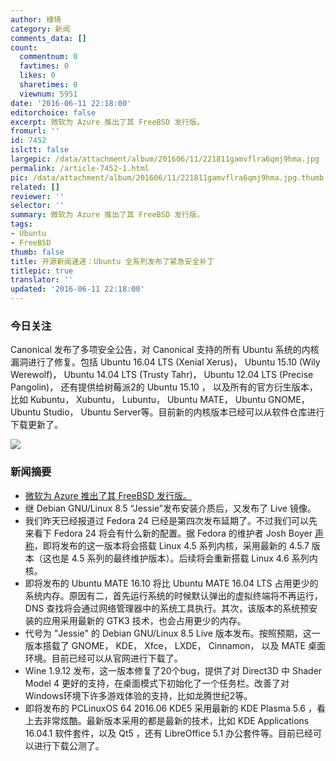 ```yaml
---
author: 棣琦
category: 新闻
comments_data: []
count:
  commentnum: 0
  favtimes: 0
  likes: 0
  sharetimes: 0
  viewnum: 5951
date: '2016-06-11 22:18:00'
editorchoice: false
excerpt: 微软为 Azure 推出了其 FreeBSD 发行版。
fromurl: ''
id: 7452
islctt: false
largepic: /data/attachment/album/201606/11/221811gamvflra6qmj9hma.jpg
permalink: /article-7452-1.html
pic: /data/attachment/album/201606/11/221811gamvflra6qmj9hma.jpg.thumb.jpg
related: []
reviewer: ''
selector: ''
summary: 微软为 Azure 推出了其 FreeBSD 发行版。
tags:
- Ubuntu
- FreeBSD
thumb: false
title: 开源新闻速递：Ubuntu 全系列发布了紧急安全补丁
titlepic: true
translator: ''
updated: '2016-06-11 22:18:00'
---
```


### 今日关注


Canonical 发布了多项安全公告，对 Canonical 支持的所有 Ubuntu 系统的内核漏洞进行了修复。包括 Ubuntu 16.04 LTS (Xenial Xerus)， Ubuntu 15.10 (Wily Werewolf)， Ubuntu 14.04 LTS (Trusty Tahr)， Ubuntu 12.04 LTS (Precise Pangolin)， 还有提供给树莓派2的 Ubuntu 15.10 ， 以及所有的官方衍生版本，比如 Kubuntu， Xubuntu， Lubuntu， Ubuntu MATE， Ubuntu GNOME， Ubuntu Studio， Ubuntu Server等。目前新的内核版本已经可以从软件仓库进行下载更新了。


![](/data/attachment/album/201606/11/221811gamvflra6qmj9hma.jpg)


### 新闻摘要


* [微软为 Azure 推出了其 FreeBSD 发行版。](/article-7451-1.html)
* 继 Debian GNU/Linux 8.5 “Jessie”发布安装介质后，又发布了 Live 镜像。
* 我们昨天已经报道过 Fedora 24 已经是第四次发布延期了。不过我们可以先来看下 Fedora 24 将会有什么新的配置。据 Fedora 的维护者 Josh Boyer [声称](https://lists.fedoraproject.org/archives/list/devel@lists.fedoraproject.org/thread/3ZB7EOQ4FPBKKMFZNOKT5OA4N24EUAS4/)，即将发布的这一版本将会搭载 Linux 4.5 系列内核，采用最新的 4.5.7 版本（这也是 4.5 系列的最终维护版本）。后续将会重新搭载 Linux 4.6 系列内核。
* 即将发布的 Ubuntu MATE 16.10 将比 Ubuntu MATE 16.04 LTS 占用更少的系统内存。原因有二，首先运行系统的时候默认弹出的虚拟终端将不再运行，DNS 查找将会通过网络管理器中的系统工具执行。其次，该版本的系统预安装的应用采用最新的 GTK3 技术，也会占用更少的内存。
* 代号为 "Jessie" 的 Debian GNU/Linux 8.5 Live 版本发布。按照预期，这一版本搭载了 GNOME， KDE， Xfce， LXDE， Cinnamon， 以及 MATE 桌面环境。目前已经可以从官网进行下载了。
* Wine 1.9.12 发布，这一版本修复了20个bug，提供了对 Direct3D 中 Shader Model 4 更好的支持，在桌面模式下初始化了一个任务栏。改善了对Windows环境下许多游戏体验的支持，比如龙腾世纪2等。
* 即将发布的 PCLinuxOS 64 2016.06 KDE5 采用最新的 KDE Plasma 5.6 ，看上去非常炫酷。最新版本采用的都是最新的技术，比如 KDE Applications 16.04.1 软件套件，以及 Qt5 ，还有 LibreOffice 5.1 办公套件等。目前已经可以进行下载公测了。